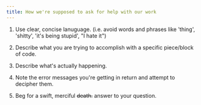 ```yaml
---
title: How we're supposed to ask for help with our work
---
```


1. Use clear, concise lanuguage. (i.e. avoid words and phrases like 'thing', 'shitty', 'it's being stupid', "I hate it")

2. Describe what you are trying to accomplish with a specific piece/block of code.

3. Describe what's actually happening.

4. Note the error messages you're getting in return and attempt to decipher them.

5. Beg for a swift, merciful <del>death.</del>   answer to your question. 
